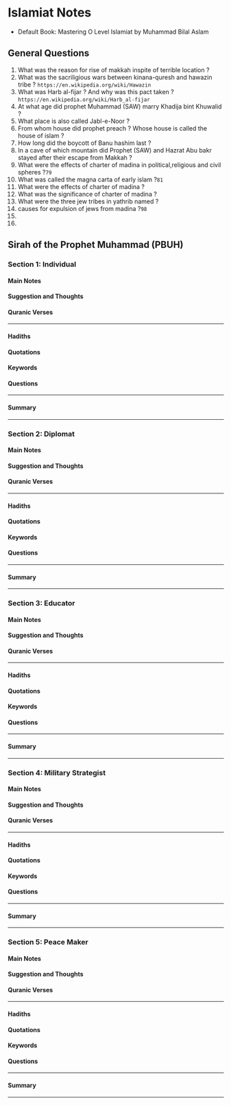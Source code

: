 # Islamiat Notes
- Default Book: Mastering O Level Islamiat by Muhammad Bilal Aslam
## General Questions
1. What was the reason  for rise of makkah inspite of terrible location ?
2. What was the sacriligious wars between kinana-quresh and hawazin tribe ? `https://en.wikipedia.org/wiki/Hawazin`
3. What was Harb al-fijar ? And why was this pact taken ?`https://en.wikipedia.org/wiki/Harb_al-fijar`
4. At what age did prophet Muhammad (SAW) marry Khadija bint Khuwalid ?
5. What place is also called Jabl-e-Noor ?
6. From whom house did prophet preach ? Whose house is called the house of islam ?
7. How long did the boycott of Banu hashim last ?
8. In a cave of which mountain did Prophet (SAW) and Hazrat Abu bakr stayed after their escape from Makkah ?
9. What were the effects of charter of madina in political,religious and civil spheres ?`79`
10. What was called the magna carta of early islam ?`81`
11. What were the effects of charter of madina ?
12. What was the significance of charter of madina ?
13. What were the three jew tribes in yathrib named ?
14. causes for expulsion of jews from madina ?`98`
15. 
16. 
## Sirah of the Prophet Muhammad (PBUH)

### Section 1: Individual
#### Main Notes
#### Suggestion and Thoughts
#### Quranic Verses
---
#### Hadiths
#### Quotations
#### Keywords
#### Questions
---
#### Summary
---

### Section 2: Diplomat
#### Main Notes
#### Suggestion and Thoughts
#### Quranic Verses
---
#### Hadiths
#### Quotations
#### Keywords
#### Questions
---
#### Summary
---

### Section 3: Educator
#### Main Notes
#### Suggestion and Thoughts
#### Quranic Verses
---
#### Hadiths
#### Quotations
#### Keywords
#### Questions
---
#### Summary
---

### Section 4: Military Strategist
#### Main Notes
#### Suggestion and Thoughts
#### Quranic Verses
---
#### Hadiths
#### Quotations
#### Keywords
#### Questions
---
#### Summary
---

### Section 5: Peace Maker
#### Main Notes
#### Suggestion and Thoughts
#### Quranic Verses
---
#### Hadiths
#### Quotations
#### Keywords
#### Questions
---
#### Summary
---